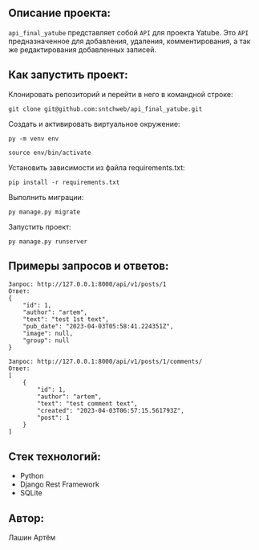 ## Описание проекта:
`api_final_yatube` представляет собой `API` для проекта Yatube.
Это `API` предназначенное для добавления, удаления, комментирования, а так же редактирования добавленных записей.


## Как запустить проект:
Клонировать репозиторий и перейти в него в командной строке:
```
git clone git@github.com:sntchweb/api_final_yatube.git
```
Cоздать и активировать виртуальное окружение:
```
py -m venv env
```
```
source env/bin/activate
```
Установить зависимости из файла requirements.txt:
```
pip install -r requirements.txt
```
Выполнить миграции:
```
py manage.py migrate
```
Запустить проект:
```
py manage.py runserver
```

## Примеры запросов и ответов:
```
Запрос: http://127.0.0.1:8000/api/v1/posts/1
Ответ:
{
	"id": 1,
	"author": "artem",
	"text": "test 1st text",
	"pub_date": "2023-04-03T05:58:41.224351Z",
	"image": null,
	"group": null
}

```
```
Запрос: http://127.0.0.1:8000/api/v1/posts/1/comments/
Ответ:
[
	{
		"id": 1,
		"author": "artem",
		"text": "test comment text",
		"created": "2023-04-03T06:57:15.561793Z",
		"post": 1
	}
]
```
## Стек технологий:
- Python
- Django Rest Framework
- SQLite

## Автор: 
Лашин Артём

